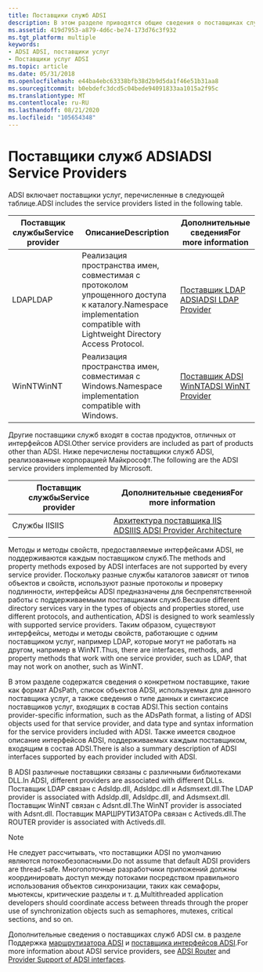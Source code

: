 ```yaml
---
title: Поставщики служб ADSI
description: В этом разделе приводятся общие сведения о поставщиках служб ADSI, предоставляемых на сервере.
ms.assetid: 419d7953-a879-4d6c-be74-173d76c3f932
ms.tgt_platform: multiple
keywords:
- ADSI ADSI, поставщики услуг
- Поставщики услуг ADSI
ms.topic: article
ms.date: 05/31/2018
ms.openlocfilehash: e44ba4ebc63338bfb38d2b9d5da1f46e51b31aa8
ms.sourcegitcommit: b0ebdefc3dcd5c04bede94091833aa1015a2f95c
ms.translationtype: MT
ms.contentlocale: ru-RU
ms.lasthandoff: 08/21/2020
ms.locfileid: "105654348"
---
```

# <a name="adsi-service-providers"></a><span data-ttu-id="a4ce5-105">Поставщики служб ADSI</span><span class="sxs-lookup"><span data-stu-id="a4ce5-105">ADSI Service Providers</span></span>

<span data-ttu-id="a4ce5-106">ADSI включает поставщики услуг, перечисленные в следующей таблице.</span><span class="sxs-lookup"><span data-stu-id="a4ce5-106">ADSI includes the service providers listed in the following table.</span></span>



| <span data-ttu-id="a4ce5-107">Поставщик службы</span><span class="sxs-lookup"><span data-stu-id="a4ce5-107">Service provider</span></span> | <span data-ttu-id="a4ce5-108">Описание</span><span class="sxs-lookup"><span data-stu-id="a4ce5-108">Description</span></span>                                                                                | <span data-ttu-id="a4ce5-109">Дополнительные сведения</span><span class="sxs-lookup"><span data-stu-id="a4ce5-109">For more information</span></span>                                      |
|------------------|--------------------------------------------------------------------------------------------|-----------------------------------------------------------|
| <span data-ttu-id="a4ce5-110">LDAP</span><span class="sxs-lookup"><span data-stu-id="a4ce5-110">LDAP</span></span><br/>  | <span data-ttu-id="a4ce5-111">Реализация пространства имен, совместимая с протоколом упрощенного доступа к каталогу.</span><span class="sxs-lookup"><span data-stu-id="a4ce5-111">Namespace implementation compatible with Lightweight Directory Access Protocol.</span></span><br/> | [<span data-ttu-id="a4ce5-112">Поставщик LDAP ADSI</span><span class="sxs-lookup"><span data-stu-id="a4ce5-112">ADSI LDAP Provider</span></span>](adsi-ldap-provider.md)<br/>   |
| <span data-ttu-id="a4ce5-113">WinNT</span><span class="sxs-lookup"><span data-stu-id="a4ce5-113">WinNT</span></span><br/> | <span data-ttu-id="a4ce5-114">Реализация пространства имен, совместимая с Windows.</span><span class="sxs-lookup"><span data-stu-id="a4ce5-114">Namespace implementation compatible with Windows.</span></span><br/>                               | [<span data-ttu-id="a4ce5-115">Поставщик ADSI WinNT</span><span class="sxs-lookup"><span data-stu-id="a4ce5-115">ADSI WinNT Provider</span></span>](adsi-winnt-provider.md)<br/> |



 

<span data-ttu-id="a4ce5-116">Другие поставщики служб входят в состав продуктов, отличных от интерфейсов ADSI.</span><span class="sxs-lookup"><span data-stu-id="a4ce5-116">Other service providers are included as part of products other than ADSI.</span></span> <span data-ttu-id="a4ce5-117">Ниже перечислены поставщики служб ADSI, реализованные корпорацией Майкрософт.</span><span class="sxs-lookup"><span data-stu-id="a4ce5-117">The following are the ADSI service providers implemented by Microsoft.</span></span>



| <span data-ttu-id="a4ce5-118">Поставщик службы</span><span class="sxs-lookup"><span data-stu-id="a4ce5-118">Service provider</span></span> | <span data-ttu-id="a4ce5-119">Дополнительные сведения</span><span class="sxs-lookup"><span data-stu-id="a4ce5-119">For more information</span></span>                                                                        |
|------------------|---------------------------------------------------------------------------------------------|
| <span data-ttu-id="a4ce5-120">Службы IIS</span><span class="sxs-lookup"><span data-stu-id="a4ce5-120">IIS</span></span><br/>   | <span data-ttu-id="a4ce5-121">[Архитектура поставщика IIS ADSI](/previous-versions/iis/6.0-sdk/ms525929(v=vs.90))</span><span class="sxs-lookup"><span data-stu-id="a4ce5-121">[IIS ADSI Provider Architecture](/previous-versions/iis/6.0-sdk/ms525929(v=vs.90))</span></span><br/> |



 

<span data-ttu-id="a4ce5-122">Методы и методы свойств, предоставляемые интерфейсами ADSI, не поддерживаются каждым поставщиком служб.</span><span class="sxs-lookup"><span data-stu-id="a4ce5-122">The methods and property methods exposed by ADSI interfaces are not supported by every service provider.</span></span> <span data-ttu-id="a4ce5-123">Поскольку разные службы каталогов зависят от типов объектов и свойств, используют разные протоколы и проверку подлинности, интерфейсы ADSI предназначены для беспрепятственной работы с поддерживаемыми поставщиками служб.</span><span class="sxs-lookup"><span data-stu-id="a4ce5-123">Because different directory services vary in the types of objects and properties stored, use different protocols, and authentication, ADSI is designed to work seamlessly with supported service providers.</span></span> <span data-ttu-id="a4ce5-124">Таким образом, существуют интерфейсы, методы и методы свойств, работающие с одним поставщиком услуг, например LDAP, которые могут не работать на другом, например в WinNT.</span><span class="sxs-lookup"><span data-stu-id="a4ce5-124">Thus, there are interfaces, methods, and property methods that work with one service provider, such as LDAP, that may not work on another, such as WinNT.</span></span>

<span data-ttu-id="a4ce5-125">В этом разделе содержатся сведения о конкретном поставщике, такие как формат ADsPath, список объектов ADSI, используемых для данного поставщика услуг, а также сведения о типе данных и синтаксисе поставщиков услуг, входящих в состав ADSI.</span><span class="sxs-lookup"><span data-stu-id="a4ce5-125">This section contains provider-specific information, such as the ADsPath format, a listing of ADSI objects used for that service provider, and data type and syntax information for the service providers included with ADSI.</span></span> <span data-ttu-id="a4ce5-126">Также имеется сводное описание интерфейсов ADSI, поддерживаемых каждым поставщиком, входящим в состав ADSI.</span><span class="sxs-lookup"><span data-stu-id="a4ce5-126">There is also a summary description of ADSI interfaces supported by each provider included with ADSI.</span></span>

<span data-ttu-id="a4ce5-127">В ADSI различные поставщики связаны с различными библиотеками DLL.</span><span class="sxs-lookup"><span data-stu-id="a4ce5-127">In ADSI, different providers are associated with different DLLs.</span></span> <span data-ttu-id="a4ce5-128">Поставщик LDAP связан с Adsldp.dll, Adsldpc.dll и Adsmsext.dll.</span><span class="sxs-lookup"><span data-stu-id="a4ce5-128">The LDAP provider is associated with Adsldp.dll, Adsldpc.dll, and Adsmsext.dll.</span></span> <span data-ttu-id="a4ce5-129">Поставщик WinNT связан с Adsnt.dll.</span><span class="sxs-lookup"><span data-stu-id="a4ce5-129">The WinNT provider is associated with Adsnt.dll.</span></span> <span data-ttu-id="a4ce5-130">Поставщик МАРШРУТИЗАТОРа связан с Activeds.dll.</span><span class="sxs-lookup"><span data-stu-id="a4ce5-130">The ROUTER provider is associated with Activeds.dll.</span></span>

> [!Note]  
> <span data-ttu-id="a4ce5-131">Не следует рассчитывать, что поставщики ADSI по умолчанию являются потокобезопасными.</span><span class="sxs-lookup"><span data-stu-id="a4ce5-131">Do not assume that default ADSI providers are thread-safe.</span></span> <span data-ttu-id="a4ce5-132">Многопоточные разработчики приложений должны координировать доступ между потоками посредством правильного использования объектов синхронизации, таких как семафоры, мьютексы, критические разделы и т. д.</span><span class="sxs-lookup"><span data-stu-id="a4ce5-132">Multithreaded application developers should coordinate access between threads through the proper use of synchronization objects such as semaphores, mutexes, critical sections, and so on.</span></span>

 

<span data-ttu-id="a4ce5-133">Дополнительные сведения о поставщиках служб ADSI см. в разделе Поддержка [маршрутизатора ADSI](adsi-router.md) и [поставщика интерфейсов ADSI](provider-support-of-adsi-interfaces.md).</span><span class="sxs-lookup"><span data-stu-id="a4ce5-133">For more information about ADSI service providers, see [ADSI Router](adsi-router.md) and [Provider Support of ADSI interfaces](provider-support-of-adsi-interfaces.md).</span></span>

 

